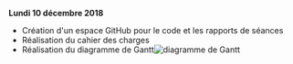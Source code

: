 <strong>Lundi 10 décembre 2018</strong>
<ul>
  <li>Création d'un espace GitHub pour le code et les rapports de séances</li>
  <li>Réalisation du cahier des charges</li>
  <li>Réalisation du diagramme de Gantt<img src="https://github.com/NalyJ/Fountain-Arduino/blob/master/Diagramme%20de%20Grantt.jpg" alt="diagramme de Gantt" /></li>
</ul>
